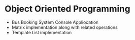 # Object Oriented Programming
<ul>
<li>Bus Booking System Console Appliocation</li>
<li>Matrix implementation along with related operations</li>
<li>Template List implementation</li> 
</ul>
